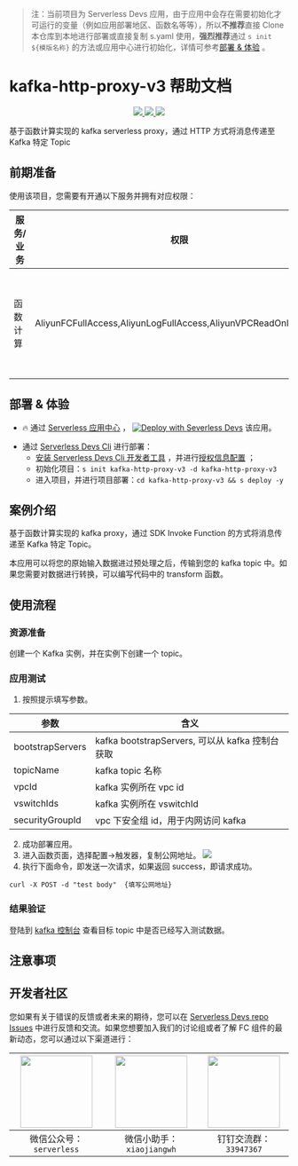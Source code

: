 
> 注：当前项目为 Serverless Devs 应用，由于应用中会存在需要初始化才可运行的变量（例如应用部署地区、函数名等等），所以**不推荐**直接 Clone 本仓库到本地进行部署或直接复制 s.yaml 使用，**强烈推荐**通过 `s init ${模版名称}` 的方法或应用中心进行初始化，详情可参考[部署 & 体验](#部署--体验) 。

# kafka-http-proxy-v3 帮助文档
<p align="center" class="flex justify-center">
    <a href="https://www.serverless-devs.com" class="ml-1">
    <img src="http://editor.devsapp.cn/icon?package=kafka-http-proxy-v3&type=packageType">
  </a>
  <a href="http://www.devsapp.cn/details.html?name=kafka-http-proxy-v3" class="ml-1">
    <img src="http://editor.devsapp.cn/icon?package=kafka-http-proxy-v3&type=packageVersion">
  </a>
  <a href="http://www.devsapp.cn/details.html?name=kafka-http-proxy-v3" class="ml-1">
    <img src="http://editor.devsapp.cn/icon?package=kafka-http-proxy-v3&type=packageDownload">
  </a>
</p>

<description>

基于函数计算实现的 kafka serverless proxy，通过 HTTP 方式将消息传递至 Kafka 特定 Topic

</description>

<codeUrl>



</codeUrl>
<preview>



</preview>


## 前期准备

使用该项目，您需要有开通以下服务并拥有对应权限：

<service>



| 服务/业务 |  权限  | 相关文档 |
| --- |  --- | --- |
| 函数计算 |  AliyunFCFullAccess,AliyunLogFullAccess,AliyunVPCReadOnlyAccess | [帮助文档](https://help.aliyun.com/product/2508973.html) [计费文档](https://help.aliyun.com/document_detail/2512928.html) |

</service>

<remark>



</remark>

<disclaimers>



</disclaimers>

## 部署 & 体验

<appcenter>
   
- :fire: 通过 [Serverless 应用中心](https://fcnext.console.aliyun.com/applications/create?template=kafka-http-proxy-v3) ，
  [![Deploy with Severless Devs](https://img.alicdn.com/imgextra/i1/O1CN01w5RFbX1v45s8TIXPz_!!6000000006118-55-tps-95-28.svg)](https://fcnext.console.aliyun.com/applications/create?template=kafka-http-proxy-v3) 该应用。
   
</appcenter>
<deploy>
    
- 通过 [Serverless Devs Cli](https://www.serverless-devs.com/serverless-devs/install) 进行部署：
  - [安装 Serverless Devs Cli 开发者工具](https://www.serverless-devs.com/serverless-devs/install) ，并进行[授权信息配置](https://docs.serverless-devs.com/fc/config) ；
  - 初始化项目：`s init kafka-http-proxy-v3 -d kafka-http-proxy-v3`
  - 进入项目，并进行项目部署：`cd kafka-http-proxy-v3 && s deploy -y`
   
</deploy>

## 案例介绍

<appdetail id="flushContent">

基于函数计算实现的 kafka proxy，通过 SDK Invoke Function 的方式将消息传递至 Kafka 特定 Topic。

本应用可以将您的原始输入数据进过预处理之后，传输到您的 kafka topic 中。如果您需要对数据进行转换，可以编写代码中的 transform 函数。

</appdetail>

## 使用流程

<usedetail id="flushContent">

### 资源准备
创建一个 Kafka 实例，并在实例下创建一个 topic。

### 应用测试
 
1. 按照提示填写参数。

|参数|含义|
|----|----|
|bootstrapServers|kafka bootstrapServers, 可以从 kafka 控制台获取|
|topicName|kafka topic 名称|
|vpcId|kafka 实例所在 vpc id|
|vswitchIds|kafka 实例所在 vswitchId|
|securityGroupId|vpc 下安全组 id，用于内网访问 kafka|

2. 成功部署应用。
3. 进入函数页面，选择配置->触发器，复制公网地址。
![](http://image.editor.devsapp.cn/BS2av6DGSuFggCyGwSjh4biiz7vvtbAwykZSgbrkE46eEycrle/ug7SbshqF4sjyDFA6Egs.png)
4. 执行下面命令，即发送一次请求，如果返回 success，即请求成功。
```
curl -X POST -d "test body"  {填写公网地址}
```

### 结果验证

登陆到 [kafka 控制台](https://kafka.console.aliyun.com/) 查看目标 topic 中是否已经写入测试数据。


</usedetail>

## 注意事项

<matters id="flushContent">
</matters>


<devgroup>


## 开发者社区

您如果有关于错误的反馈或者未来的期待，您可以在 [Serverless Devs repo Issues](https://github.com/serverless-devs/serverless-devs/issues) 中进行反馈和交流。如果您想要加入我们的讨论组或者了解 FC 组件的最新动态，您可以通过以下渠道进行：

<p align="center">  

| <img src="https://serverless-article-picture.oss-cn-hangzhou.aliyuncs.com/1635407298906_20211028074819117230.png" width="130px" > | <img src="https://serverless-article-picture.oss-cn-hangzhou.aliyuncs.com/1635407044136_20211028074404326599.png" width="130px" > | <img src="https://serverless-article-picture.oss-cn-hangzhou.aliyuncs.com/1635407252200_20211028074732517533.png" width="130px" > |
| --------------------------------------------------------------------------------------------------------------------------------- | --------------------------------------------------------------------------------------------------------------------------------- | --------------------------------------------------------------------------------------------------------------------------------- |
| <center>微信公众号：`serverless`</center>                                                                                         | <center>微信小助手：`xiaojiangwh`</center>                                                                                        | <center>钉钉交流群：`33947367`</center>                                                                                           |
</p>
</devgroup>
